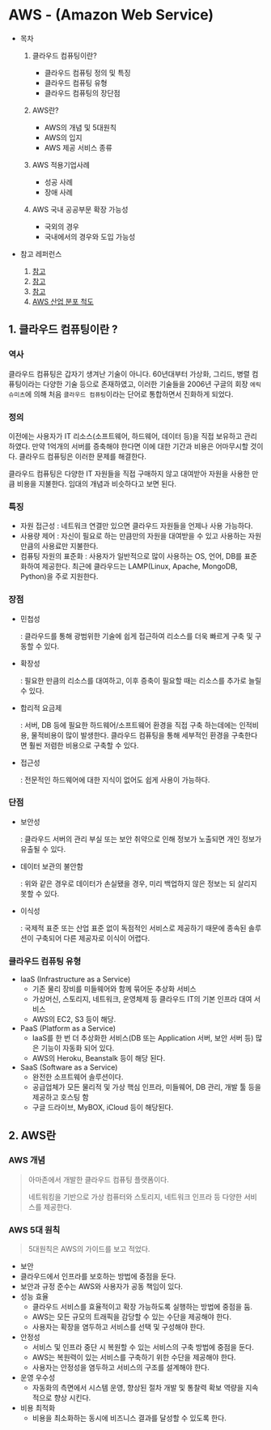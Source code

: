 # AWS - (Amazon Web Service)

* 목차
  1. 클라우드 컴퓨팅이란?
     * 클라우드 컴퓨팅 정의 및 특징
     * 클라우드 컴퓨팅 유형
     * 클라우드 컴퓨팅의 장단점
     
  2. AWS란?
     * AWS의 개념 및 5대원칙
     * AWS의 입지
     * AWS 제공 서비스 종류
     
  3. AWS 적용기업사례
  
     * 성공 사례
     * 장애 사례
  
  4. AWS 국내 공공부문 확장 가능성
  
     * 국외의 경우
     * 국내에서의 경우와 도입 가능성
  
     
  
* 참고 레퍼런스

  1. [참고](URL)
  2. [참고](URL)
  3. [참고](URL)
  4. [AWS 산업 분포 척도](https://www.c-sharpcorner.com/article/top-10-cloud-service-providers/)



## 1. 클라우드 컴퓨팅이란 ?

### 역사

클라우드 컴퓨팅은 갑자기 생겨난 기술이 아니다. 60년대부터 가상화, 그리드, 병렬 컴퓨팅이라는 다양한 기술 등으로 존재하였고, 이러한 기술들을 2006년 구글의 회장 `에릭 슈미츠`에 의해 처음 `클라우드 컴퓨팅`이라는 단어로 통합하면서 진화하게 되었다. 



### 정의

이전에는 사용자가 IT 리소스(소프트웨어, 하드웨어, 데이터 등)을 직접 보유하고 관리하였다. 만약 1억개의 서버를 증축해야 한다면 이에 대한 기간과 비용은 어마무시할 것이다. 클라우드 컴퓨팅은 이러한 문제를 해결한다.  

클라우드 컴퓨팅은 다양한 IT 자원들을 직접 구매하지 않고 대여받아 자원을 사용한 만큼 비용을 지불한다. 임대의 개념과 비슷하다고 보면 된다. 



### 특징

* 자원 접근성 : 네트워크 연결만 있으면 클라우드 자원들을 언제나 사용 가능하다.
* 사용량 제어 : 자신이 필요로 하는 만큼만의 자원을 대여받을 수 있고 사용하는 자원만큼의 사용료만 지불한다.
* 컴퓨팅 자원의 표준화 : 사용자가 일반적으로 많이 사용하는 OS, 언어, DB를 표준화하여 제공한다. 최근에 클라우드는 LAMP(Linux, Apache, MongoDB, Python)을 주로 지원한다.



### 장점

* 민첩성

  : 클라우드를 통해 광범위한 기술에 쉽게 접근하여 리소스를 더욱 빠르게 구축 및 구동할 수 있다.

* 확장성

  : 필요한 만큼의 리소스를 대여하고, 이후 증축이 필요할 때는 리소스를 추가로 늘릴수 있다.

* 합리적 요금제

  : 서버, DB 등에 필요한 하드웨어/소프트웨어 환경을 직접 구축 하는데에는 인적비용, 물적비용이 많이 발생한다. 클라우드 컴퓨팅을 통해 세부적인 환경을 구축한다면 훨씬 저렴한 비용으로 구축할 수 있다.

* 접근성

  : 전문적인 하드웨어에 대한 지식이 없어도 쉽게 사용이 가능하다.



### 단점

* 보안성 

  : 클라우드 서버의 관리 부실 또는 보안 취약으로 인해 정보가 노출되면 개인 정보가 유출될 수 있다.

* 데이터 보관의 불안함

  : 위와 같은 경우로 데이터가 손실됐을 경우, 미리 백업하지 않은 정보는 되 살리지 못할 수 있다.

* 이식성

  : 국제적 표준 또는 산업 표준 없이 독점적인 서비스로 제공하기 때문에 종속된 솔루션이 구축되어 다른 제공자로 이식이 어렵다.



### 클라우드 컴퓨팅 유형

* IaaS (Infrastructure as a Service)
  * 기존 물리 장비를 미들웨어와 함께 묶어둔 추상화 서비스
  * 가상머신, 스토리지, 네트워크, 운영체제 등 클라우드 IT의 기본 인프라 대여 서비스
  * AWS의 EC2, S3 등이 해당.
* PaaS (Platform as a Service)
  * IaaS를 한 번 더 추상화한 서비스(DB 또는 Application 서버, 보안 서버 등) 많은 기능이 자동화 되어 있다.
  * AWS의 Heroku, Beanstalk 등이 해당 된다.
* SaaS (Software as a Service)
  * 완전한 소프트웨어 솔루션이다.
  * 공급업체가 모든 물리적 및 가상 핵심 인프라, 미들웨어, DB 관리, 개발 툴 등을 제공하고 호스팅 함
  * 구글 드라이브, MyBOX, iCloud 등이 해당된다.



## 2. AWS란

### AWS 개념

> 아마존에서 개발한 클라우드 컴퓨팅 플랫폼이다.  
>
> 네트워킹을 기반으로 가상 컴퓨터와 스토리지, 네트워크 인프라 등 다양한 서비스를 제공한다.



### AWS 5대 원칙

> 5대원칙은 AWS의 가이드를 보고 적었다.



*  보안
  * 클라우드에서 인프라를 보호하는 방법에 중점을 둔다.
  * 보안과 규정 준수는 AWS와 사용자가 공동 책임이 있다. 
* 성능 효율
  * 클라우드 서비스를 효율적이고 확장 가능하도록 실행하는 방법에 중점을 둠.
  * AWS는 모든 규모의 트래픽을 감당할 수 있는 수단을 제공해야 한다.
  * 사용자는 확장을 염두하고 서비스를 선택 및 구성해야 한다.
* 안정성
  * 서비스 및 인프라 중단 시 복원할 수 있는 서비스의 구축 방법에 중점을 둔다.
  * AWS는 복원력이 있는 서비스를 구축하기 위한 수단을 제공해야 한다.
  * 사용자는 안정성을 염두하고 서비스의 구조를 설계해야 한다.
* 운영 우수성
  * 자동화의 측면에서 시스템 운영, 향상된 절차 개발 및 통찰력 확보 역량을 지속적으로 향상 시킨다.
* 비용 최적화
  * 비용을 최소화하는 동시에 비즈니스 결과를 달성할 수 있도록 한다.



